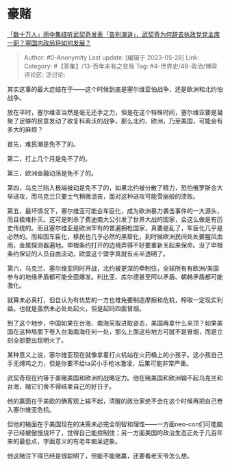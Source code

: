# 豪赌
[「数十万人」雨中集结听武契奇发表「告别演讲」，武契奇为何辞去执政党党主席一职？塞国内政局将如何发展？](https://www.zhihu.com/question/603283312/answer/3048420859)

> Author: #0-Anonymity
> Last update: [编辑于 2023-05-28]
> Link:
> Category: #【答集】/13-百年未有之变局 
> Tag: #4-世界史/4B-政治/博弈
> 评论区:
> 泛讨论:

其实这事的最大症结在于——这个时候到底是塞尔维亚怕战争，还是欧洲和北约怕战争。

放在平时，塞尔维亚当然是毫无还手之力，但是在这个特殊时间，塞尔维亚要是凝聚了足够的民意发动了收复科索沃的战争，那么北约、欧洲，乃至美国，可能会有多大的麻烦？

首先，难民潮是免不了的。

第二，打上几个月是免不了的。

第三，欧洲金融动荡是免不了的。

第四，乌克兰陷入极端被动是免不了的，如果北约被分散了精力，恐怕俄罗斯会大举进攻，而乌克兰只要士气稍微沮丧，面对这种进攻可能雪崩般的溃败。

第五，最坏情况下，塞尔维亚可能会车臣化，成为欧洲暴力袭击事件的一大源头，而且极难扑灭。这可是刺杀了费迪南大公引发了世界大战的国家，会这么做是有历史传统的。而且塞尔维亚是欧洲罕有的普遍拥枪国家，真要是乱了，车臣化几乎是必然的。而祖国车臣化，移民也几乎必然的黑帮化，到时候欧洲民间处处要腥风血雨，金属探测器遍地。申根条约打开的边境弄得不好要重新关起来保命。没了申根条约保证的人员自由流动，欧盟这个盟字真就有点半透明了。

第六，乌克兰、塞尔维亚同时开战，北约被更深的牵制住，全球所有有欧洲/美国参与的地缘矛盾都可能全面爆发。利比亚、库尔德甚至阿以矛盾、朝韩矛盾都可能激化。

就算未必真打，但自认为有优势的一方也难免要制造摩擦和危机，榨取一定现实利益。也就是虽然未必处处起火，但是起码四面冒烟。

到了这个地步，中国如果在台海、南海采取进取姿态，美国再拿什么来顶？如果美国在这种局面下卷入台海南海任何一处，那么上面这些地方可就不是冒烟，而是立刻全部要出现明火了。

某种意义上说，塞尔维亚现在就像拿着打火机站在火药桶上的小孩子。这小孩自己手无缚鸡之力，但是你要不给ta买小手枪冰激凌，后果可能非常严重。

武契奇现在约等于豪赌美国和欧洲的战略定力。他在赌美国和欧洲输不起乌克兰和台海，赌它们舍不得结束自己的好日子。

他的赢面在于美欧的确客观上输不起，清醒的政治家绝不会在这个时候再把自己卷入塞尔维亚危机。

但他的输面在于美国现在的决策未必完全明智和理性——一方面neo-con们可能脑子已经被傲慢烧坏了，觉得自己能控制住；另一方面美国的政治生态正处于几百年来的最低点，字面意义的有老年痴呆迹象。

他这赌注下得已经是很聪明了，但能不能赌赢，还要看老天爷怎么想。
